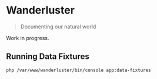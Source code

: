 # Wanderluster
> Documenting our natural world

Work in progress.


## Running Data Fixtures
    php /var/www/wanderluster/bin/console app:data-fixtures
